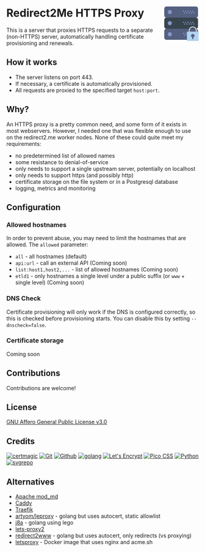 # Redirect2Me HTTPS Proxy  [<img alt="r2proxy logo" src="assets/favicon.svg" height="90" align="right" />](https://redirect2.me/)

This is a server that proxies HTTPS requests to a separate (non-HTTPS) server, automatically handling certificate provisioning and renewals.

## How it works

* The server listens on port 443.
* If necessary, a certificate is automatically provisioned.
* All requests are proxied to the specified target `host:port`.

## Why?

An HTTPS proxy is a pretty common need, and some form of it exists in most webservers.  However, I needed one that was flexible enough to use on the redirect2.me worker nodes.  None of these could quite meet my requirements:
* no predetermined list of allowed names
* some resistance to denial-of-service
* only needs to support a single upstream server, potentially on localhost
* only needs to support https (and possibly http)
* certificate storage on the file system or in a Postgresql database
* logging, metrics and monitoring

## Configuration

### Allowed hostnames

In order to prevent abuse, you may need to limit the hostnames that are allowed.  The `allowed` parameter:
* `all` - all hostnames (default)
* `api:url` - call an external API (Coming soon)
* `list:host1,host2,...` - list of allowed hostnames (Coming soon)
* `etld1` - only hostnames a single level under a public suffix (or `www` + single level) (Coming soon)

### DNS Check

Certificate provisioning will only work if the DNS is configured correctly, so this is checked before provisioning starts.  You can disable this by setting `--dnscheck=false`.

### Certificate storage

Coming soon

## Contributions

Contributions are welcome!

## License

[GNU Affero General Public License v3.0](LICENSE.txt)

## Credits

[![certmagic](https://www.vectorlogo.zone/logos/github_mholt_certmagic/github_mholt_certmagic-ar21.svg)](https://github.com/mholt/certmagic "Certificate management")
[![Git](https://www.vectorlogo.zone/logos/git-scm/git-scm-ar21.svg)](https://git-scm.com/ "Version control")
[![Github](https://www.vectorlogo.zone/logos/github/github-ar21.svg)](https://github.com/ "Code hosting")
[![golang](https://www.vectorlogo.zone/logos/golang/golang-ar21.svg)](https://golang.org/ "Programming language")
[![Let's Encrypt](https://www.vectorlogo.zone/logos/letsencrypt/letsencrypt-ar21.svg)](https://letsencrypt.org/ "HTTPS certificates")
[![Pico CSS](https://www.vectorlogo.zone/logos/picocss/picocss-ar21.svg)](https://picocss.com/ "CSS")
[![Python](https://www.vectorlogo.zone/logos/python/python-ar21.svg)](https://www.python.org/ "Test origin webserver")
[![svgrepo](https://www.vectorlogo.zone/logos/svgrepo/svgrepo-ar21.svg)](https://www.svgrepo.com/svg/31307/server "Icon")

## Alternatives

* [Apache mod_md](https://httpd.apache.org/docs/trunk/mod/mod_md.html)
* [Caddy](https://caddyserver.com/docs/automatic-https)
* [Traefik](https://doc.traefik.io/traefik/https/acme/)
* [artyom/leproxy](https://github.com/artyom/leproxy) - golang but uses autocert, static allowlist
* [j8a](https://github.com/simonmittag/j8a) - golang using lego
* [lets-proxy2](https://github.com/rekby/lets-proxy2)
* [redirect2www](https://www.redirect2www.com/) - golang but uses autocert, only redirects (vs proxying)
* [letsproxy](https://github.com/neilpang/letsproxy) - Docker image that uses nginx and acme.sh

<!-- haproxy, nginx

https://github.com/nginx-proxy/acme-companion
 -->
